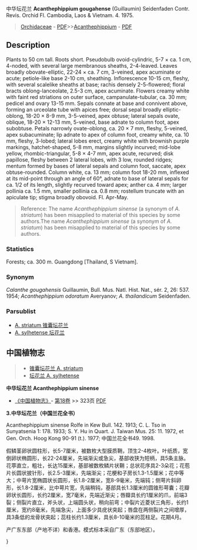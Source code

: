 中华坛花兰 **Acanthephippium gougahense** (Guillaumin) Seidenfaden Contr. Revis. Orchid Fl. Cambodia, Laos & Vietnam. 4. 1975.

> [Orchidaceae](http://www.iplant.cn/info/Orchidaceae?t=foc) - [PDF](http://www.iplant.cn/foc/pdf/Orchidaceae.pdf)>>[Acanthephippium](Acanthephippium-坛花兰属.md) - [PDF](http://www.iplant.cn/foc/pdf/Acanthephippium.pdf)

## Description

Plants to 50 cm tall. Roots short. Pseudobulb ovoid-cylindric, 5-7 × ca. 1 cm, 4-noded, with several large membranous sheaths, 2-4-leaved. Leaves broadly obovate-elliptic, 22-24 × ca. 7 cm, 3-veined, apex acuminate or acute; petiole-like base 2-10 cm, sheathing. Inflorescence 10-15 cm, fleshy, with several scalelike sheaths at base; rachis densely 2-5-flowered; floral bracts oblong-lanceolate, 2.5-3 cm, apex acuminate. Flowers creamy white with faint red striations on outer surface, campanulate-tubular, ca. 30 mm; pedicel and ovary 13-15 mm. Sepals connate at base and connivent above, forming an urceolate tube with apices free; dorsal sepal broadly elliptic-oblong, 18-20 × 8-9 mm, 3-5-veined, apex obtuse; lateral sepals ovate, oblique, 18-20 × 12-13 mm, 5-veined, base adnate to column foot, apex subobtuse. Petals narrowly ovate-oblong, ca. 20 × 7 mm, fleshy, 5-veined, apex subacuminate; lip adnate to apex of column foot, creamy white, ca. 10 mm, fleshy, 3-lobed; lateral lobes erect, creamy white with brownish purple markings, hatchet-shaped, 5-8 mm, margins slightly incurved; mid-lobe yellow, rhombic-triangular, 5-8 × 4-7 mm, apex acute, recurved; disk papillose, fleshy between 2 lateral lobes, with 3 low, rounded ridges; mentum formed by bases of lateral sepals and column foot, saccate, apex obtuse-rounded. Column white, ca. 13 mm; column foot 18-20 mm, inflexed at its mid-point through an angle of 60°, adnate to base of lateral sepals for ca. 1/2 of its length, slightly recurved toward apex; anther ca. 4 mm; larger pollinia ca. 1.5 mm, smaller pollinia ca. 0.8 mm; rostellum truncate with an apiculate tip; stigma broadly obovoid. Fl. Apr-May.


> Reference: 
> The name *Acanthephippium sinense* (a synonym of *A. striatum*) has been misapplied to material of this species by some authors.The name *Acanthephippium sinense* (a synonym of *A. striatum*) has been misapplied to material of this species by some authors.

### Statistics
Forests; ca. 300 m. Guangdong [Thailand, S Vietnam].

### Synonym
*Calanthe gougahensis* Guillaumin, Bull. Mus. Natl. Hist. Nat., sér. 2, 26: 537. 1954; *Acanthephippium odoratum* Averyanov; *A. thailandicum* Seidenfaden.

### Parsublist

* [A.  striatum  锥囊坛花兰](Acanthephippium-striatum-锥囊坛花兰.md)
* [A.  sylhetense  坛花兰](Acanthephippium-sylhetense-坛花兰.md)

## 中国植物志

> * [锥囊坛花兰  A.  striatum](Acanthephippium-striatum-锥囊坛花兰.md)
> * [坛花兰  A.  sylhetense](Acanthephippium-sylhetense-坛花兰.md)


**中华坛花兰 Acanthephippium sinense**

* [《中国植物志》](http://www.iplant.cn/frps)- [第18卷](http://www.iplant.cn/frps/vol/18) >> 323页 [PDF](http://www.iplant.cn/frps/pdf/18/323a.pdf)


**3.中华坛花兰（中国兰花全书）**

Acanthephippium sinense Rolfe in Kew Bull. 142. 1913; C. L. Tso in Sunyatsenia 1: 178. 1933; S. Y. Hu in Quart. J. Taiwan Mus. 25: 11. 1972, et Gen. Orch. Hoog Kong 90-91 (t.). 1977; 中国兰花全书49. 1998.

假鳞茎卵状圆柱形，长5-7厘米，被数枚大型膜质鞘，顶生2-4枚叶。叶纸质，宽倒卵状椭圆形，长22-24厘米，先端渐尖或急尖，基部收狭为短柄，具5条主脉。花葶直立，粗壮，长达15厘米，基部被数枚鳞片状鞘；总状花序具2-3朵花；花苞片长圆状披针形，长2.5-3厘米，先端渐尖；花梗和子房长1.3-1.5厘米；花中等大；中萼片宽椭圆状长圆形，长1.8-2厘米，宽8-9毫米，先端钝；侧萼片斜卵形，长1.8-2厘米，比中萼片宽，先端稍钝，基部具长1.3厘米的圆锥形萼囊；花瓣卵状长圆形，长约2厘米，宽7毫米，先端近渐尖；唇瓣具长约1厘米的爪，前端3裂；侧裂片直立，斧头状，上端圆头状，稍向前弯；中裂片近菱状三角形，长约1厘米，宽约8毫米，先端急尖，上面多少具疣状突起；唇盘在两侧裂片之间增厚，具3条低的龙骨状突起；蕊柱长约1.3厘米，具长8-10毫米的蕊柱足。花期4月。

产广东东部（产地不详）和香港。模式标本采自广东（东部地区）。

}